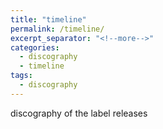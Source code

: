 ```yaml
---
title: "timeline"
permalink: /timeline/
excerpt_separator: "<!--more-->"
categories:
  - discography
  - timeline
tags:
  - discography
---
```


discography of the label releases